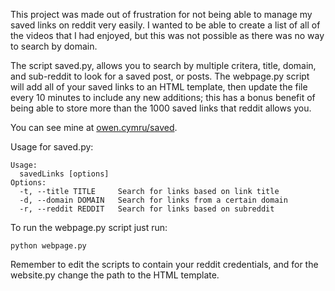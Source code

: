This project was made out of frustration for not being able to manage my saved links on reddit very easily. I wanted to be able to create a list of all of the videos that I had enjoyed, but this was not possible as there was no way to search by domain. 

The script saved.py, allows you to search by multiple critera, title, domain, and sub-reddit to look for a saved post, or posts. The webpage.py script will add all of your saved links to an HTML template, then update the file every 10 minutes to include any new additions; this has a bonus benefit of being able to store more than the 1000 saved links that reddit allows you.

You can see mine at [owen.cymru/saved](http://owen.cymru/saved).

Usage for saved.py:

    Usage:
      savedLinks [options]
    Options:
      -t, --title TITLE     Search for links based on link title
      -d, --domain DOMAIN   Search for links from a certain domain
      -r, --reddit REDDIT   Search for links based on subreddit
    
To run the webpage.py script just run:

    python webpage.py
  
Remember to edit the scripts to contain your reddit credentials, and for the website.py change the path to the HTML template. 
